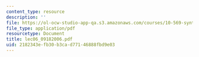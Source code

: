 ```yaml
---
content_type: resource
description: ''
file: https://ol-ocw-studio-app-qa.s3.amazonaws.com/courses/10-569-synthesis-of-polymers-fall-2006/2182343efb30b3cad77146888fbd9e03_lec06_09182006.pdf
file_type: application/pdf
resourcetype: Document
title: lec06_09182006.pdf
uid: 2182343e-fb30-b3ca-d771-46888fbd9e03
---
```

